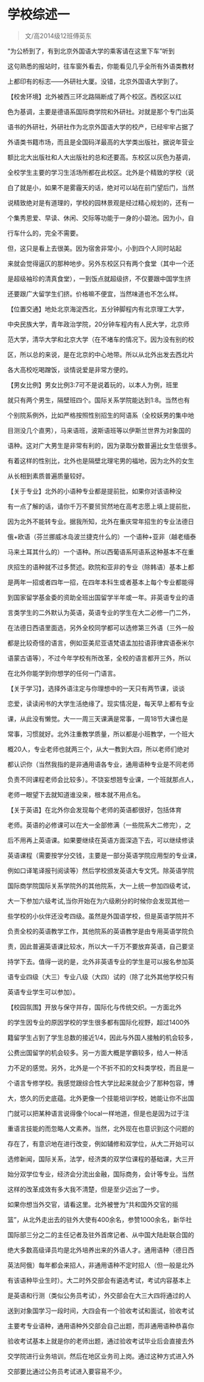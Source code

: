 
# 学校综述一  

> 文/高2014级12班傅英东  



“为公桥到了，有到北京外国语大学的乘客请在这里下车”听到

这句熟悉的报站时，往车窗外看去，你能看见几乎全所有外语类教材

上都印有的标志——外研社大厦。没错，北京外国语大学到了。

【校舍环境】北外被西三环北路隔断成了两个校区。西校区以红

色为基调，主要是德语系国际商学院和外研社。对就是那个专门出英

语书的外研社，外研社作为北京外国语大学的校产，已经牢牢占据了

外语类书籍市场，而且是全国码洋最高的大学类出版社，据说年营业

额比北大出版社和人大出版社的总和还要高。东校区以灰色为基调，

全校学生主要的学习生活场所都在此校区。北外是个精致的学校（说

白了就是小，如果不是雾霾天的话，绝对可以站在前门望后门，当然

说精致绝对是有道理的，学校的园林景观是经过精心规划的，还有一

个集秀恩爱、早读、休闲、交际等功能于一身的小碧池。因为小，自

行车什么的，完全不需要。

但，这只是看上去很美。因为宿舍非常小，小到四个人同时站起

来就会觉得逼仄的那种地步。另外东校区只有两个食堂（其中一个还

是超级袖珍的清真食堂），一到饭点就超级挤，不仅要跟中国学生挤

还要跟广大留学生们挤。价格嘛不便宜，当然味道也不怎么样。

【位置交通】地处北京海淀西北，五分钟脚程内有北京理工大学，

中央民族大学，青年政治学院，20分钟车程内有人民大学，北京师

范大学，清华大学和北京大学（在不堵车的情况下。因为没有别的校

区，所以总的来说，是在北京的中心地带。所以从北外出发去西北片

各大高校吃喝蹭饭，谈情说爱是非常方便的。

【男女比例】男女比例3:7可不是说着玩的，以本人为例，班里

就只有两个男生，隔壁班四个。国际关系学院能达到1:8。当然也有

个别院系例外，比如严格按照性别招生的阿语系（全校妖男的集中地

目测没几个直男），马来语班，波斯语班等以伊斯兰世界为对象国的

语种。这对广大男生是非常有利的，因为录取分数普遍比女生低很多。

有着这样的性别比，北外也是隔壁北理宅男的福地，因为北外的女生

从长相到素质普遍质量较好。

【关于专业】北外的小语种专业都是提前批，如果你对该语种没

有一点了解的话，请你千万不要贸贸然地在高考志愿上填上提前批，

因为北外不能转专业。据我所知，北外在重庆常年招生的专业法德日

俄+欧语（芬兰挪威冰岛波兰捷克什么的）一个语种+亚非（越老缅泰

马来土耳其什么的）一个语种。所以西葡语系阿语系这种基本不在重

庆招生的语种就不过多赘述。欧院和亚非的专业（除韩语）基本上都

是两年一招或者四年一招，在四年本科生或者基本上每个专业都能得

到国家留学基金委的资助全班出国留学半年或一年。非英语专业的语

言类学生的二外默认为英语，英语专业的学生在大二必修一门二外，

在法德日西语里面选，另外全校同学都可以选修第三外语（三外一般

都是比较奇怪的语言，例如亚美尼亚语梵语孟加拉语菲律宾语泰米尔

语蒙古语等），不过今年学校有所改革，全校的语言都开三外，所以

在北外你能学到你想学的任何一门语言。

【关于学习】，选择外语注定与你理想中的一天只有两节课，谈谈

恋爱，读读闲书的大学生活绝缘了。现实情况是，每天早上都有专业

课，从此没有懒觉。大一一周三天课满是常事，一周18节大课也是

常事，习惯就好。北外注重教学质量，所以都是小班教学，一个班大

概20人，专业老师也就两三个，从大一教到大四，所以老师们绝对

都认识你（当然我指的是非通用语各专业，通用语种专业是不同老师

负责不同课程老师会比较多）。不饶妄想翘专业课，一个班就那点人，

老师一眼望下去就知道谁没来，根本就不用点名。

【关于英语】在北外你会发现每个老师的英语都很好，包括体育

老师。英语的必修课可以在大一全部修满（一些院系大二修完），之

后不用再上英语课。如果要继续在英语方面深造下去，可以继续修读

英语课程（需要按学分交钱，主要是一部分英语学院应用型的专业课，

例如口译笔译报刊阅读等）然后学校颁发英语大专文凭。除英语学院

国际商学院国际关系学院外的其他院系，大一上统一参加四级考试，

大一下参加六级考试,当你开始在为六级刷分的时候你会发现其他一

些学校的小伙伴还没考四级。虽然是外国语学校，但是英语学院并不

负责全校的英语教学工作，其他院系的英语教学是由专用英语学院负

责，因此普遍英语课比较水，所以大一千万不要放弃英语，自己要坚

持学下去。值得一说的是，北外非英语专业的学生是可以报名参加英

语专业四级（大三）专业八级（大四）试的（除了北外其他学校只有

英语专业学生可以参加）。

【校园氛围】开放与保守并存，国际化与传统交织。一方面北外

的学生因专业的原因学校的学生很多都有国际化视野，超过1400外

籍留学生占到了学生总数的接近1/4，因此与外国人接触的机会较多，

公费出国留学的机会较多。另一方面大概是学霸较多，给人一种活

力不足的感觉。另外，北外是一个不折不扣的文科类学校，而且是一

个语言专修学校。我感觉跟综合性大学比起来就会少了那种包容，博

大，悠久的历史底蕴。北外更像一个技能培训学校，她能让你不出国

门就可以把某种语言说得像个local一样地道，但是也是因为过于注

重语言技能的而忽略人文素养。当然，北外现在也意识到这个问题的

存在了，有意识地在进行改变，例如辅修和双学位，从大二开始可以

选修新闻，国际关系，法学，经济类的双学位课程的基础课，大三开

始分双学位专业，经济会分流出金融，国际商务，会计等专业。当然

这样的改革成效有多大我不清楚，但是至少迈出了一步。

如果你想当外交官，请看这里。北外被誉为“共和国外交官的摇

篮”，从北外走出去的驻外大使有400余名，参赞1000余名，新华社

国际部三分之二的主任记者及驻外首席记者、从中国大陆赴联合国的

绝大多数高级译员均是北外培养出来的外语人才。通用语种（德日西

英法阿俄）每年都会来招人，非通用语种不定时招人（但一般是北外

有该语种毕业生时）。大二时外交部会有遴选考试，考试内容基本上

是英语和行测（类似公务员考试），外交部会在大三大四将通过的人

送到对象国学习一段时间，大四会有一个验收考试和面试，验收考试

主要考专业语种，通用语种外交部会自己出题，而非通用语种恭喜你

验收考试基本上就是你的老师出题，通过验收考试毕业后会直接去外

交学院进行业务培训，然后在地区业务司上岗。通过这种方式进入外

交部要比通过公务员考试进入要容易不少。


